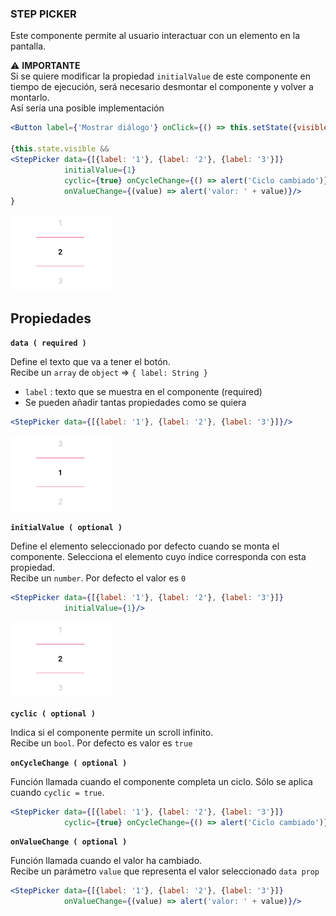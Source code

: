 ### STEP PICKER	

Este componente permite al usuario interactuar con un elemento en la pantalla.

&#9888; **IMPORTANTE**
<br>
Si se quiere modificar la propiedad `initialValue` de este componente en tiempo de ejecución, será necesario desmontar el componente y volver a montarlo.
<br>
Así sería una posible implementación
```jsx
<Button label={'Mostrar diálogo'} onClick={() => this.setState({visible: true})}/>

{this.state.visible && 
<StepPicker data={[{label: '1'}, {label: '2'}, {label: '3'}]}
			initialValue={1}
			cyclic={true} onCycleChange={() => alert('Ciclo cambiado')}
			onValueChange={(value) => alert('valor: ' + value)}/>
}
```
![comp_stepPicker_example](../assets/2_PROTOTYPE/comp_stepPicker/comp_stepPicker_example.png)

**Propiedades**
-

**`data ( required )`**

Define el texto que va a tener el botón.
<br>
Recibe un `array` de `object` => `{ label: String }`

- `label` : texto que se muestra en el componente (required)
- Se pueden añadir tantas propiedades como se quiera

```jsx
<StepPicker data={[{label: '1'}, {label: '2'}, {label: '3'}]}/>
```
![comp_stepPicker_data](../assets/2_PROTOTYPE/comp_stepPicker/comp_stepPicker_data.png)

<div style="page-break-after: always;"></div>

**`initialValue ( optional )`**

Define el elemento seleccionado por defecto cuando se monta el componente. Selecciona el elemento cuyo índice corresponda con esta propiedad.
<br>
Recibe un `number`. Por defecto el valor es `0`
```jsx
<StepPicker data={[{label: '1'}, {label: '2'}, {label: '3'}]}
			initialValue={1}/>
```
![comp_stepPicker_initialValue](../assets/2_PROTOTYPE/comp_stepPicker/comp_stepPicker_example.png)

**`cyclic ( optional )`**

Indica si el componente permite un scroll infinito.
<br>
Recibe un `bool`. Por defecto es valor es `true`

**`onCycleChange ( optional )`**

Función llamada cuando el componente completa un ciclo. Sólo se aplica cuando `cyclic = true`.
```jsx
<StepPicker data={[{label: '1'}, {label: '2'}, {label: '3'}]}
			cyclic={true} onCycleChange={() => alert('Ciclo cambiado')}/>
```

**`onValueChange ( optional )`**

Función llamada cuando el valor ha cambiado.
<br>
Recibe un parámetro `value` que representa el valor seleccionado `data prop`
```jsx
<StepPicker data={[{label: '1'}, {label: '2'}, {label: '3'}]}
			onValueChange={(value) => alert('valor: ' + value)}/>
```

<div style="page-break-after: always;"></div>